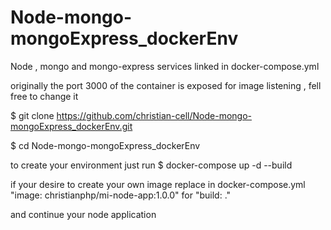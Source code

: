 # Node-mongo-mongoExpress_dockerEnv
Node , mongo and mongo-express services linked in docker-compose.yml

originally the port 3000 of the container is exposed for image listening , fell free to change it

$ git clone https://github.com/christian-cell/Node-mongo-mongoExpress_dockerEnv.git

$ cd Node-mongo-mongoExpress_dockerEnv

to create your environment just run 
$ docker-compose up -d --build

if your desire to create your own image replace in docker-compose.yml
"image: christianphp/mi-node-app:1.0.0" for "build: ."

and continue your node application

